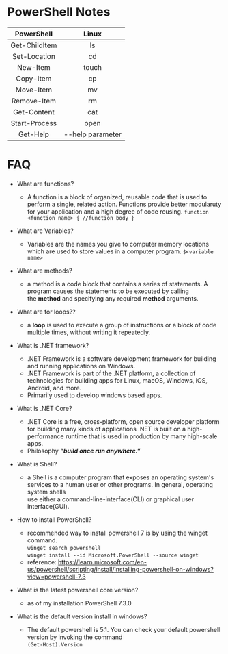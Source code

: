 # PowerShell Notes

|PowerShell|Linux|
|:-:|:-:|
|Get-ChildItem|ls|
|Set-Location|cd|
|New-Item|touch|
|Copy-Item|cp|
|Move-Item|mv|
|Remove-Item|rm|
|Get-Content|cat|
|Start-Process|open|
|Get-Help|--help parameter|

# FAQ
+ What are functions?
    - A function is a block of organized, reusable code that is used to perform a single, related action. Functions provide better modularuty for your application and a high degree of code reusing.
    `function <function name> { //function body }`
+ What are Variables?
    - Variables are the names you give to computer memory locations which are used to store values in a computer program.
        `$<variable name>`

+ What are methods?
    - a method is a code block that contains a series of statements. A program causes the statements to be executed by calling \
    the **method** and specifying any required **method** arguments.

+ What are for loops??
    - a **loop** is used to execute a group of instructions or a block of code multiple times, without writing it repeatedly.

+ What is .NET framework?
    - .NET Framework is a software development framework for building and running applications on Windows.
    - .NET Framework is part of the .NET platform, a collection of technologies for building apps for Linux, macOS, Windows, iOS, Android, and more.
    - Primarily used to develop windows based apps.

+ What is .NET Core?
    - .NET Core is a free, cross-platform, open source developer platform for building many kinds of applications .NET is built on a high-performance runtime that is used in production by many high-scale apps.
    - Philosophy ***"build once run anywhere."***

+ What is Shell?
    - a Shell is a computer program that exposes an operating system's services to a human user or other programs. In general, operating system shells\
        use either a command-line-interface(CLI) or graphical user interface(GUI).

+ How to install PowerShell?
    - recommended way to install powershell 7 is by using the winget command.\
    `winget search powershell`\
    `winget install --id Microsoft.PowerShell --source winget` 
    - reference: https://learn.microsoft.com/en-us/powershell/scripting/install/installing-powershell-on-windows?view=powershell-7.3

+ What is the latest powershell core version?
    - as of my installation PowerShell 7.3.0

+ What is the default version install in windows?
    - The default powershell is 5.1. You can check your default powershell version by invoking the command\
    `(Get-Host).Version`
